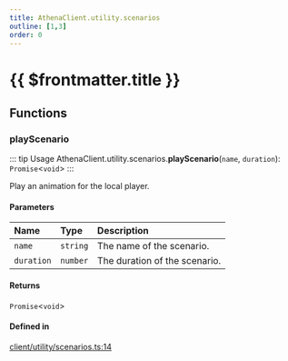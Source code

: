 ```yaml
---
title: AthenaClient.utility.scenarios
outline: [1,3]
order: 0
---
```


# {{ $frontmatter.title }}


## Functions

### playScenario

::: tip Usage
AthenaClient.utility.scenarios.**playScenario**(`name`, `duration`): `Promise`<`void`\>
:::

Play an animation for the local player.

#### Parameters

| Name | Type | Description |
| :------ | :------ | :------ |
| `name` | `string` | The name of the scenario. |
| `duration` | `number` | The duration of the scenario. |

#### Returns

`Promise`<`void`\>

#### Defined in

[client/utility/scenarios.ts:14](https://github.com/Stuyk/altv-athena/blob/ed495cc/src/core/client/utility/scenarios.ts#L14)
